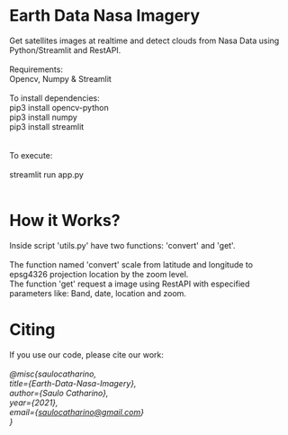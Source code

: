 #  Earth Data Nasa Imagery 
Get satellites images at realtime and detect clouds from Nasa Data using Python/Streamlit and RestAPI.<br><br>
Requirements:<br>
Opencv, Numpy & Streamlit<br>
<br>
To install dependencies:<br>
pip3 install opencv-python<br>
pip3 install numpy<br>
pip3 install streamlit<br>
<br><br>
To execute:
<br>
<br>streamlit run app.py
<br>
<br>
# How it Works?
Inside script 'utils.py' have two functions: 'convert' and 'get'.<br>
<br>
The function named 'convert' scale from latitude and longitude to epsg4326 projection location by the zoom level.
<br>
The function 'get' request a image using RestAPI with especified parameters like: Band, date, location and zoom.
# Citing

If you use our code, please cite our work:<br>
<br><i>
@misc{saulocatharino,<br>
     title={Earth-Data-Nasa-Imagery}, <br>
     author={Saulo Catharino},<br>
     year={2021},<br>
     email={saulocatharino@gmail.com}<br>
}<br></i>
